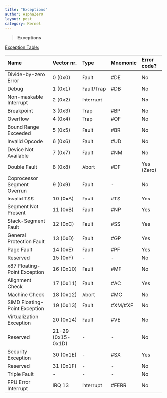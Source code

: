 ```yaml
---
title: "Exceptions"
author: A1phaZer0
layout: post
category: Kernel
---
```


> **Exceptions**

[Exception Table:](https://wiki.osdev.org/Exceptions)

|Name|Vector nr.|Type|Mnemonic|Error code?|
|:---|:---|:---|:---|:----|
|Divide-by-zero Error|0 (0x0)|Fault|	#DE	|No
|Debug	|1 (0x1)	|Fault/Trap|	#DB	|No
|Non-maskable Interrupt|2 (0x2)|Interrupt|-|No
|Breakpoint|3 (0x3)|Trap|#BP|No
|Overflow|4 (0x4)|Trap|#OF|No
|Bound Range Exceeded|5 (0x5)|Fault|#BR|No
|Invalid Opcode|6 (0x6)|Fault|#UD|No
|Device Not Available|7 (0x7)|Fault|#NM|No
|Double Fault|8 (0x8)|Abort|#DF|Yes (Zero)
|Coprocessor Segment Overrun|9 (0x9)|Fault|-|No
|Invalid TSS|10 (0xA)|Fault|#TS|Yes
|Segment Not Present|11 (0xB)|Fault|#NP|Yes
|Stack-Segment Fault|12 (0xC)|Fault|#SS|Yes
|General Protection Fault|13 (0xD)|Fault|#GP|Yes
|Page Fault|14 (0xE)|Fault|#PF|	Yes
|Reserved|15 (0xF)|-|-|No
|x87 Floating-Point Exception|16 (0x10)|Fault|#MF|No
|Alignment Check|17 (0x11)|Fault|#AC|Yes
|Machine Check|18 (0x12)|Abort|#MC|No
|SIMD Floating-Point Exception|19 (0x13)|Fault|#XM/#XF|No
|Virtualization Exception|20 (0x14)|Fault|#VE|No
|Reserved|21-29 (0x15-0x1D)|-|-|No
|Security Exception|30 (0x1E)|-|#SX|Yes
|Reserved|31 (0x1F)|-|-|No
|Triple Fault|-|-|-|No
|FPU Error Interrupt|IRQ 13|Interrupt|#FERR|No
